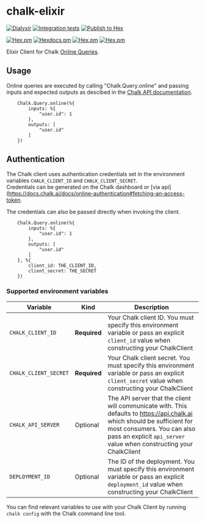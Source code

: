 # chalk-elixir

[![Dialyxir](https://github.com/chalk-ai/chalk-elixir/actions/workflows/dialyxir.yaml/badge.svg)](https://github.com/chalk-ai/chalk-elixir/actions/workflows/dialyxir.yaml)
[![Integration tests](https://github.com/chalk-ai/chalk-elixir/actions/workflows/integration-test.yaml/badge.svg)](https://github.com/chalk-ai/chalk-elixir/actions/workflows/integration-test.yaml)
[![Publish to Hex](https://github.com/chalk-ai/chalk-elixir/actions/workflows/publish.yaml/badge.svg)](https://github.com/chalk-ai/chalk-elixir/actions/workflows/publish.yaml)

[![Hex.pm](https://img.shields.io/hexpm/v/chalk_elixir.svg)](https://hex.pm/packages/chalk_elixir)
[![Hexdocs.pm](https://img.shields.io/badge/hex-docs-lightgreen.svg)](https://hexdocs.pm/chalk_elixir/)
[![Hex.pm](https://img.shields.io/hexpm/dt/chalk_elixir.svg)](https://hex.pm/packages/chalk_elixir)
[![Hex.pm](https://img.shields.io/hexpm/dw/chalk_elixir.svg)](https://hex.pm/packages/chalk_elixir)

Elixir Client for Chalk [Online Queries](https://docs.chalk.ai/docs/query-basics).


## Usage

Online queries are executed by calling "Chalk.Query.online" and passing inputs and expected outputs as descibed in the [Chalk API documentation](https://docs.chalk.ai/docs/query-basics).

```
    Chalk.Query.online(%{
        inputs: %{
            "user.id": 1
        },
        outputs: [
            "user.id"
        ]
    })
```

## Authentication

The Chalk client uses authentication credentials set in the environment variables `CHALK_CLIENT_ID` and `CHALK_CLIENT_SECRET`.  
Credentials can be generated on the Chalk dashboard or [via api](https://docs.chalk.ai/docs/online-authentication#fetching-an-access-token.

The credentials can also be passed directly when invoking the client.

```
    Chalk.Query.online(%{
        inputs: %{
            "user.id": 1
        },
        outputs: [
            "user.id"
        ]
    }, %{    
        client_id: THE_CLIENT_ID,
        client_secret: THE_SECRET
    })
```

### Supported environment variables

| Variable                                | Kind         | Description                                                                                                                                      |
| --------------------------------------- | ------------ | ------------------------------------------------------------------------------------------------------------------------------------------------ |
| `CHALK_CLIENT_ID`          | **Required** | Your Chalk client ID. You must specify this environment variable or pass an explicit `client_id` value when constructing your ChalkClient         |
| `CHALK_CLIENT_SECRET`      | **Required** | Your Chalk client secret. You must specify this environment variable or pass an explicit `client_secret` value when constructing your ChalkClient |
| `CHALK_API_SERVER`         | Optional     | The API server that the client will communicate with. This defaults to https://api.chalk.ai which should be sufficient for most consumers. You can also pass an explicit `api_server` value when constructing your ChalkClient       |
| `DEPLOYMENT_ID` | Optional     | The ID of the deployment. You must specify this environment variable or pass an explicit `deployment_id` value when constructing your ChalkClient                   |

You can find relevant variables to use with your Chalk Client by
running `chalk config` with the Chalk command line tool.
